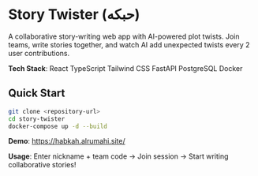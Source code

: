 # Story Twister (حبكه)

A collaborative story-writing web app with AI-powered plot twists. Join teams, write stories together, and watch AI add unexpected twists every 2 user contributions.

**Tech Stack**: 
React 
TypeScript 
Tailwind CSS 
FastAPI 
PostgreSQL 
Docker

## Quick Start

```bash
git clone <repository-url>
cd story-twister
docker-compose up -d --build
```

**Demo**: 
https://habkah.alrumahi.site/ 

**Usage**: 
Enter nickname + team code → Join session → Start writing collaborative stories!
